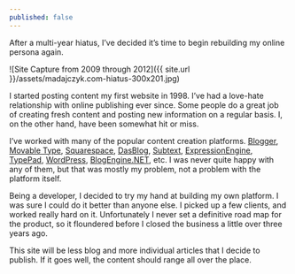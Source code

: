 ```yaml
---
published: false
---
```


After a multi-year hiatus, I’ve decided it’s time to begin rebuilding my online persona again.

![Site Capture from 2009 through 2012]({{ site.url }}/assets/madajczyk.com-hiatus-300x201.jpg)

I started posting content my first website in 1998.  I’ve had a love-hate relationship with online publishing ever since.  Some people do a great job of creating fresh content and posting new information on a regular basis.  I, on the other hand, have been somewhat hit or miss.

I’ve worked with many of the popular content creation platforms.  [Blogger][1], [Movable Type][2], [Squarespace][3], [DasBlog][4], [Subtext][5], [ExpressionEngine][6], [TypePad][7], [WordPress][8], [BlogEngine.NET][9], etc.  I was never quite happy with any of them, but that was mostly my problem, not a problem with the platform itself.

Being a developer, I decided to try my hand at building my own platform.  I was sure I could do it better than anyone else.  I picked up a few clients, and worked really hard on it.  Unfortunately I never set a definitive road map for the product, so it floundered before I closed the business a little over three years ago.

This site will be less blog and more individual articles that I decide to publish.  If it goes well, the content should range all over the place.

[1]: http://www.blogger.com
[2]: http://www.movabletype.com/
[3]: http://www.squarespace.com/
[4]: http://www.dasblog.info/
[5]: http://subtextproject.com/
[6]: http://ellislab.com/expressionengine
[7]: http://www.typepad.com/
[8]: http://wordpress.org/
[9]: http://www.dotnetblogengine.net/